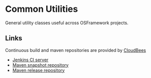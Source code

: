 Common Utilities
================

General utility classes useful across OSFramework projects.

Links
-----

Continuous build and maven repositories are provided by [CloudBees](http://www.cloudbees.com/)

* [Jenkins CI server](https://osframework.ci.cloudbees.com/)
* [Maven snapshot repository](https://repository-osframework.forge.cloudbees.com/snapshot/)
* [Maven release repository](https://repository-osframework.forge.cloudbees.com/release/)
